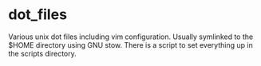 dot_files
=========

Various unix dot files including vim configuration. Usually symlinked to the $HOME directory using GNU stow. There is a script to set everything up in the scripts directory.
